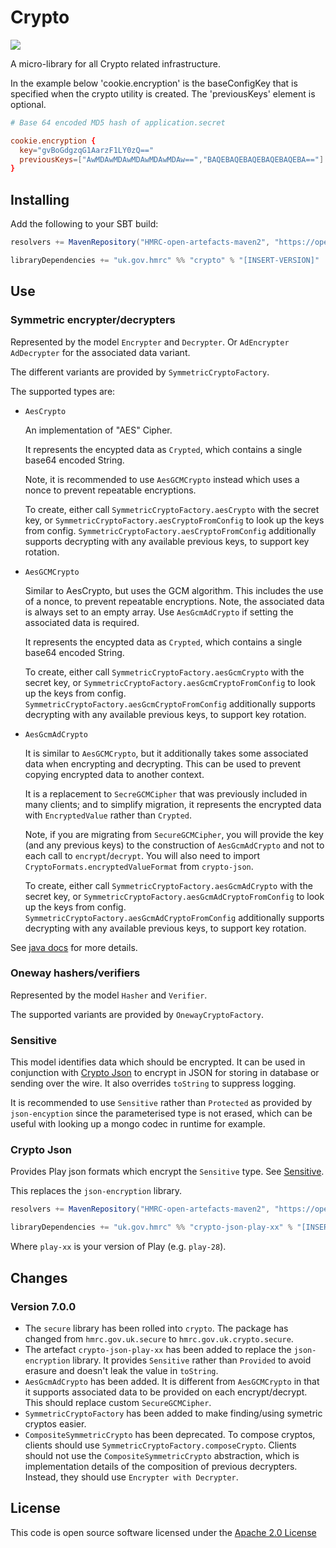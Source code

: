 # Crypto

![](https://img.shields.io/github/v/release/hmrc/crypto)

A micro-library for all Crypto related infrastructure.

In the example below 'cookie.encryption' is the baseConfigKey that is specified
when the crypto utility is created.
The 'previousKeys' element is optional.

```conf
# Base 64 encoded MD5 hash of application.secret

cookie.encryption {
  key="gvBoGdgzqG1AarzF1LY0zQ=="
  previousKeys=["AwMDAwMDAwMDAwMDAwMDAw==","BAQEBAQEBAQEBAQEBAQEBA=="]
}
```

## Installing

Add the following to your SBT build:

```scala
resolvers += MavenRepository("HMRC-open-artefacts-maven2", "https://open.artefacts.tax.service.gov.uk/maven2")

libraryDependencies += "uk.gov.hmrc" %% "crypto" % "[INSERT-VERSION]"
```

## Use

### Symmetric encrypter/decrypters

Represented by the model `Encrypter` and `Decrypter`. Or `AdEncrypter` `AdDecrypter` for the associated data variant.

The different variants are provided by `SymmetricCryptoFactory`.

The supported types are:

- `AesCrypto`

  An implementation of "AES" Cipher.

  It represents the encypted data as `Crypted`, which contains a single base64 encoded String.

  Note, it is recommended to use `AesGCMCrypto` instead which uses a nonce to prevent repeatable encryptions.

  To create, either call `SymmetricCryptoFactory.aesCrypto` with the secret key, or `SymmetricCryptoFactory.aesCryptoFromConfig` to look up the keys from config. `SymmetricCryptoFactory.aesCryptoFromConfig` additionally supports decrypting with any available previous keys, to support key rotation.

- `AesGCMCrypto`

  Similar to AesCrypto, but uses the GCM algorithm. This includes the use of a nonce, to prevent repeatable encryptions. Note, the associated data is always set to an empty array. Use `AesGcmAdCrypto` if setting the associated data is required.

  It represents the encypted data as `Crypted`, which contains a single base64 encoded String.

  To create, either call `SymmetricCryptoFactory.aesGcmCrypto` with the secret key, or `SymmetricCryptoFactory.aesGcmCryptoFromConfig` to look up the keys from config.  `SymmetricCryptoFactory.aesGcmCryptoFromConfig` additionally supports decrypting with any available previous keys, to support key rotation.

- `AesGcmAdCrypto`

  It is similar to `AesGCMCrypto`, but it additionally takes some associated data when encrypting and decrypting. This can be used to prevent copying encrypted data to another context.

  It is a replacement to `SecreGCMCipher` that was previously included in many clients; and to simplify migration, it represents the encrypted data with `EncryptedValue` rather than `Crypted`.

  Note, if you are migrating from `SecureGCMCipher`, you will provide the key (and any previous keys) to the construction of `AesGcmAdCrypto` and not to each call to `encrypt`/`decrypt`. You will also need to import `CryptoFormats.encryptedValueFormat` from `crypto-json`.

  To create, either call `SymmetricCryptoFactory.aesGcmAdCrypto` with the secret key, or `SymmetricCryptoFactory.aesGcmAdCryptoFromConfig` to look up the keys from config. `SymmetricCryptoFactory.aesGcmAdCryptoFromConfig` additionally supports decrypting with any available previous keys, to support key rotation.

See [java docs](https://docs.oracle.com/javase/8/docs/technotes/guides/security/crypto/CryptoSpec.html) for more details.

### Oneway hashers/verifiers

Represented by the model `Hasher` and `Verifier`.

The supported variants are provided by `OnewayCryptoFactory`.

### Sensitive

This model identifies data which should be encrypted. It can be used in conjunction with [Crypto Json](#crypto-json) to encrypt in JSON for storing in database or sending over the wire. It also overrides `toString` to suppress logging.

It is recommended to use `Sensitive` rather than `Protected` as provided by `json-encyption` since the parameterised type is not erased, which can be useful with looking up a mongo codec in runtime for example.

### Crypto Json

Provides Play json formats which encrypt the `Sensitive` type. See [Sensitive](#sensitive).

This replaces the `json-encryption` library.

```scala
resolvers += MavenRepository("HMRC-open-artefacts-maven2", "https://open.artefacts.tax.service.gov.uk/maven2")

libraryDependencies += "uk.gov.hmrc" %% "crypto-json-play-xx" % "[INSERT-VERSION]"
```

Where `play-xx` is your version of Play (e.g. `play-28`).



## Changes

### Version 7.0.0

- The `secure` library has been rolled into `crypto`. The package has changed from `hmrc.gov.uk.secure` to `hmrc.gov.uk.crypto.secure`.
- The artefact `crypto-json-play-xx` has been added to replace the `json-encryption` library. It provides `Sensitive` rather than `Provided` to avoid erasure and doesn't leak the value in `toString`.
- `AesGcmAdCrypto` has been added. It is different from `AesGCMCrypto` in that it supports associated data to be provided on each encrypt/decrypt. This should replace custom `SecureGCMCipher`.
- `SymmetricCryptoFactory` has been added to make finding/using symetric cryptos easier.
- `CompositeSymmetricCrypto` has been deprecated. To compose cryptos, clients should use `SymmetricCryptoFactory.composeCrypto`. Clients should not use the `CompositeSymmetricCrypto` abstraction, which is implementation details of the composition of previous decrypters. Instead, they should use `Encrypter with Decrypter`.



## License

This code is open source software licensed under the [Apache 2.0 License]("http://www.apache.org/licenses/LICENSE-2.0.html")
